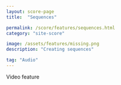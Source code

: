 ```yaml
---
layout: score-page
title:  "Sequences"

permalink: /score/features/sequences.html
category: "site-score"

image: /assets/features/missing.png
description: "Creating sequences"

tag: "Audio"
---
```


Video feature
